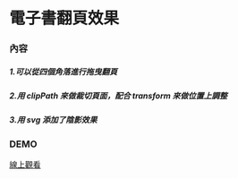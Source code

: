 # 電子書翻頁效果

### 內容

##### 1.可以從四個角落進行拖曳翻頁

##### 2.用 clipPath 來做裁切頁面，配合 transform 來做位置上調整

##### 3.用 svg 添加了陰影效果

### DEMO

[線上觀看](https://virtools.github.io/pageTurning/)
